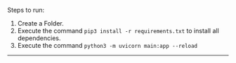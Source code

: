Steps to run:
  1. Create a Folder.
  2. Execute the command `pip3 install -r requirements.txt` to install all dependencies.
  3. Execute the command `python3 -m uvicorn main:app --reload`

----------------------------------------------------------
